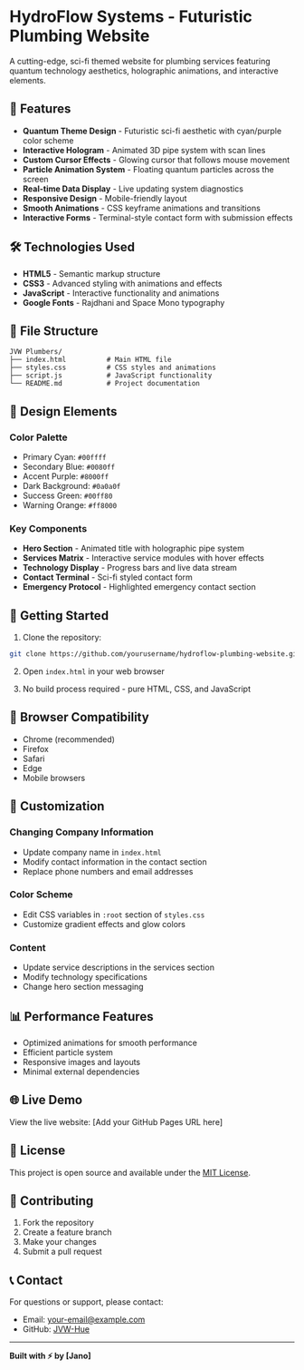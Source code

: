 # HydroFlow Systems - Futuristic Plumbing Website

A cutting-edge, sci-fi themed website for plumbing services featuring quantum technology aesthetics, holographic animations, and interactive elements.

## 🚀 Features

- **Quantum Theme Design** - Futuristic sci-fi aesthetic with cyan/purple color scheme
- **Interactive Hologram** - Animated 3D pipe system with scan lines
- **Custom Cursor Effects** - Glowing cursor that follows mouse movement
- **Particle Animation System** - Floating quantum particles across the screen
- **Real-time Data Display** - Live updating system diagnostics
- **Responsive Design** - Mobile-friendly layout
- **Smooth Animations** - CSS keyframe animations and transitions
- **Interactive Forms** - Terminal-style contact form with submission effects

## 🛠️ Technologies Used

- **HTML5** - Semantic markup structure
- **CSS3** - Advanced styling with animations and effects
- **JavaScript** - Interactive functionality and animations
- **Google Fonts** - Rajdhani and Space Mono typography

## 📁 File Structure

```
JVW Plumbers/
├── index.html          # Main HTML file
├── styles.css          # CSS styles and animations
├── script.js           # JavaScript functionality
└── README.md           # Project documentation
```

## 🎨 Design Elements

### Color Palette
- Primary Cyan: `#00ffff`
- Secondary Blue: `#0080ff`
- Accent Purple: `#8000ff`
- Dark Background: `#0a0a0f`
- Success Green: `#00ff80`
- Warning Orange: `#ff8000`

### Key Components
- **Hero Section** - Animated title with holographic pipe system
- **Services Matrix** - Interactive service modules with hover effects
- **Technology Display** - Progress bars and live data stream
- **Contact Terminal** - Sci-fi styled contact form
- **Emergency Protocol** - Highlighted emergency contact section

## 🚀 Getting Started

1. Clone the repository:
```bash
git clone https://github.com/yourusername/hydroflow-plumbing-website.git
```

2. Open `index.html` in your web browser

3. No build process required - pure HTML, CSS, and JavaScript

## 📱 Browser Compatibility

- Chrome (recommended)
- Firefox
- Safari
- Edge
- Mobile browsers

## 🎯 Customization

### Changing Company Information
- Update company name in `index.html`
- Modify contact information in the contact section
- Replace phone numbers and email addresses

### Color Scheme
- Edit CSS variables in `:root` section of `styles.css`
- Customize gradient effects and glow colors

### Content
- Update service descriptions in the services section
- Modify technology specifications
- Change hero section messaging

## 📊 Performance Features

- Optimized animations for smooth performance
- Efficient particle system
- Responsive images and layouts
- Minimal external dependencies

## 🌐 Live Demo

View the live website: [Add your GitHub Pages URL here]

## 📄 License

This project is open source and available under the [MIT License](LICENSE).

## 🤝 Contributing

1. Fork the repository
2. Create a feature branch
3. Make your changes
4. Submit a pull request

## 📞 Contact

For questions or support, please contact:
- Email: your-email@example.com
- GitHub: [JVW-Hue](https://github.com/yourusername)

---

**Built with ⚡ by [Jano]**
